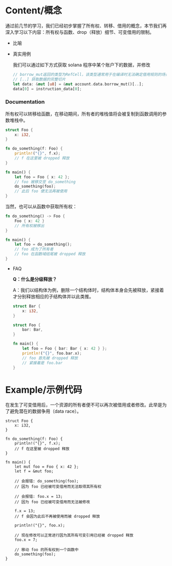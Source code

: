 # Content/概念

通过前几节的学习，我们已经初步掌握了所有权、转移、借用的概念，本节我们再深入学习以下内容：所有权与函数、drop（释放）细节、可变借用的限制。

- 比喻
- 真实用例
    
    我们可以通过如下方式获取 solana 程序中某个账户下的数据，并修改
    
    ```rust
    // borrow_mut返回的类型为RefCell，该类型通常用于在编译时无法确定借用规则的场景
    // [..] 获取数据的完整切片
    let data: &mut [u8] = &mut account.data.borrow_mut()[..];
    data[0] = instruction_data[0];
    ```
    

### Documentation

所有权可以转移给函数，在移动期间，所有者的堆栈值将会被复制到函数调用的参数堆栈中。

```rust
struct Foo {
    x: i32,
}

fn do_something(f: Foo) {
    println!("{}", f.x);
    // f 在这里被 dropped 释放
}

fn main() {
    let foo = Foo { x: 42 };
    // foo 被移交至 do_something
    do_something(foo);
    // 此后 foo 便无法再被使用
}
```

当然，也可以从函数中获取所有权：

```rust
fn do_something() -> Foo {
    Foo { x: 42 }
    // 所有权被移出
}

fn main() {
    let foo = do_something();
    // foo 成为了所有者
    // foo 在函数域结尾被 dropped 释放
}
```

- FAQ
    
    **Q：什么是分级释放？**
    
    A：我们以结构体为例，删除一个结构体时，结构体本身会先被释放，紧接着才分别释放相应的子结构体并以此类推。
    
    ```rust
    struct Bar {
        x: i32,
    }
    
    struct Foo {
        bar: Bar,
    }
    
    fn main() {
        let foo = Foo { bar: Bar { x: 42 } };
        println!("{}", foo.bar.x);
        // foo 首先被 dropped 释放
        // 紧接着是 foo.bar
    }
    ```
    

# Example/示例代码

在发生了可变借用后，一个资源的所有者便不可以再次被借用或者修改。此举是为了避免潜在的数据争用（data race）。

```solidity
struct Foo {
    x: i32,
}

fn do_something(f: Foo) {
    println!("{}", f.x);
    // f 在这里被 dropped 释放
}

fn main() {
    let mut foo = Foo { x: 42 };
    let f = &mut foo;

    // 会报错: do_something(foo);
    // 因为 foo 已经被可变借用而无法取得其所有权

    // 会报错: foo.x = 13;
    // 因为 foo 已经被可变借用而无法被修改

    f.x = 13;
    // f 会因为此后不再被使用而被 dropped 释放
    
    println!("{}", foo.x);
    
    // 现在修改可以正常进行因为其所有可变引用已经被 dropped 释放
    foo.x = 7;
    
    // 移动 foo 的所有权到一个函数中
    do_something(foo);
}
```
